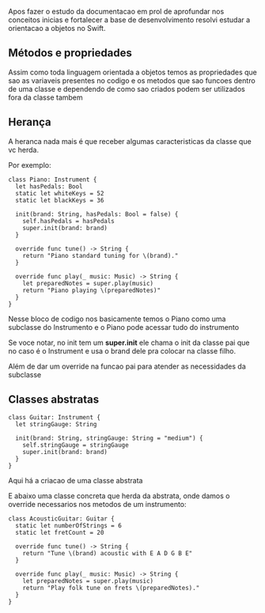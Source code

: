 Apos fazer o estudo da documentacao em prol de aprofundar nos conceitos inicias e fortalecer a base de desenvolvimento resolvi estudar a orientacao a objetos no Swift.

<h2>Métodos e propriedades</h2>

Assim como toda linguagem orientada a objetos temos as propriedades que sao as variaveis presentes no codigo e os metodos que sao funcoes dentro de uma classe e dependendo de como sao criados podem ser utilizados fora da classe tambem

<h2>Herança</h2>
A heranca nada mais é que receber algumas caracteristicas da classe que vc herda.

Por exemplo:

```
class Piano: Instrument {
  let hasPedals: Bool
  static let whiteKeys = 52
  static let blackKeys = 36
  
  init(brand: String, hasPedals: Bool = false) {
    self.hasPedals = hasPedals
    super.init(brand: brand)
  }
  
  override func tune() -> String {
    return "Piano standard tuning for \(brand)."
  }
  
  override func play(_ music: Music) -> String {
    let preparedNotes = super.play(music)
    return "Piano playing \(preparedNotes)"
  }
}
```
Nesse bloco de codigo nos basicamente temos o Piano como uma subclasse do Instrumento e o Piano pode acessar tudo do instrumento

Se voce notar, no init tem um **super.init** ele chama o init da classe pai que no caso é o Instrument e usa o brand dele pra colocar na classe filho.

Além de dar um override na funcao pai para atender as necessidades da subclasse

<h2>Classes abstratas</h2>

```
class Guitar: Instrument {
  let stringGauge: String
  
  init(brand: String, stringGauge: String = "medium") {
    self.stringGauge = stringGauge
    super.init(brand: brand)
  }
}
```
Aqui há a criacao de uma classe abstrata

E abaixo uma classe concreta que herda da abstrata, onde damos o override necessarios nos metodos de um instrumento:

```
class AcousticGuitar: Guitar {
  static let numberOfStrings = 6
  static let fretCount = 20
  
  override func tune() -> String {
    return "Tune \(brand) acoustic with E A D G B E"
  }
  
  override func play(_ music: Music) -> String {
    let preparedNotes = super.play(music)
    return "Play folk tune on frets \(preparedNotes)."
  }
}





